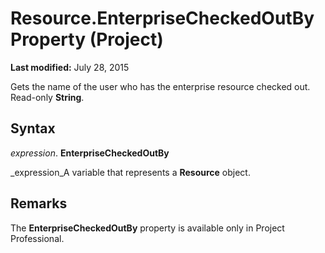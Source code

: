 
# Resource.EnterpriseCheckedOutBy Property (Project)

 **Last modified:** July 28, 2015

Gets the name of the user who has the enterprise resource checked out. Read-only  **String**.

## Syntax

 _expression_. **EnterpriseCheckedOutBy**

 _expression_A variable that represents a  **Resource** object.


## Remarks

The  **EnterpriseCheckedOutBy** property is available only in Project Professional.

